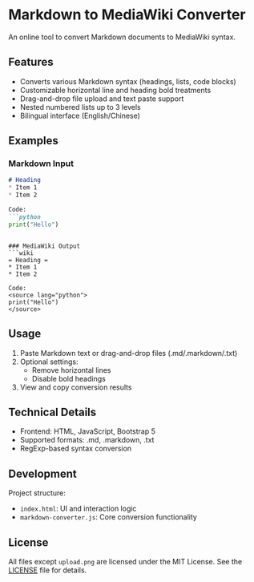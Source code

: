 # Markdown to MediaWiki Converter

An online tool to convert Markdown documents to MediaWiki syntax.

## Features

- Converts various Markdown syntax (headings, lists, code blocks)
- Customizable horizontal line and heading bold treatments
- Drag-and-drop file upload and text paste support
- Nested numbered lists up to 3 levels
- Bilingual interface (English/Chinese)

## Examples

### Markdown Input
```markdown
# Heading
* Item 1
* Item 2

Code:
```python
print("Hello")
```
```

### MediaWiki Output
```wiki
= Heading =
* Item 1
* Item 2

Code:
<source lang="python">
print("Hello")
</source>
```

## Usage

1. Paste Markdown text or drag-and-drop files (.md/.markdown/.txt)
2. Optional settings:
    - Remove horizontal lines
    - Disable bold headings
3. View and copy conversion results

## Technical Details

- Frontend: HTML, JavaScript, Bootstrap 5
- Supported formats: .md, .markdown, .txt
- RegExp-based syntax conversion

## Development

Project structure:

- `index.html`: UI and interaction logic
- `markdown-converter.js`: Core conversion functionality

## License

All files except `upload.png` are licensed under the MIT License. See the [LICENSE](LICENSE) file for details.
